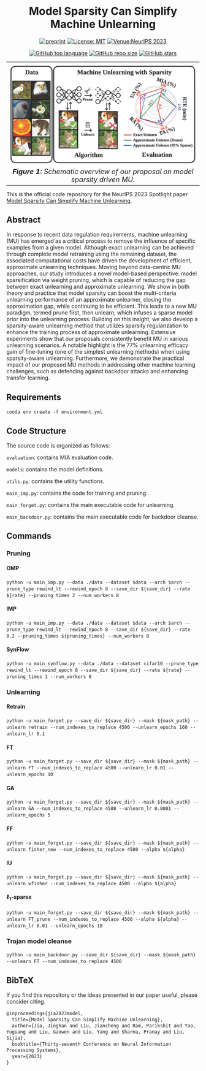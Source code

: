 <div align="center">

# Model Sparsity Can Simplify Machine Unlearning

[![preprint](https://img.shields.io/static/v1?label=arXiv&message=2304.04934&color=B31B1B)](https://arxiv.org/abs/2304.04934)
[![License: MIT](https://img.shields.io/badge/License-MIT-yellow.svg)](https://opensource.org/licenses/MIT)
[![Venue:NeurIPS 2023](https://img.shields.io/badge/Venue-NeurIPS%202023%20(Spotlight)-007CFF)](https://nips.cc/Conferences/2023)

[![GitHub top language](https://img.shields.io/github/languages/top/OPTML-Group/Unlearn-Sparse)](https://github.com/OPTML-Group/Unlearn-Sparse)
[![GitHub repo size](https://img.shields.io/github/repo-size/OPTML-Group/Unlearn-Sparse)](https://github.com/OPTML-Group/Unlearn-Sparse)
[![GitHub stars](https://img.shields.io/github/stars/OPTML-Group/Unlearn-Sparse)](https://github.com/OPTML-Group/Unlearn-Sparse)

</div>
<table align="center">
  <tr>
    <td align="center"> 
      <img src="./assets/overview.jpg" alt="Image 1" style="width: 700px;"/> 
      <br>
      <em style="font-size: 18px;">  <strong style="font-size: 18px;">Figure 1:</strong> Schematic overview of our proposal on model sparsity driven MU.</em>
    </td>
  </tr>
</table>

This is the official code repository for the NeurIPS 2023 Spotlight paper [Model Sparsity Can Simplify Machine Unlearning](https://arxiv.org/abs/2304.04934).
## Abstract
In response to recent data regulation requirements, machine unlearning (MU) has emerged as a critical process to remove the influence of specific examples from a given model. Although exact unlearning can be achieved through complete model retraining using the remaining dataset, the associated computational costs have driven the development of efficient, approximate unlearning techniques. Moving beyond data-centric MU approaches, our study introduces a novel model-based perspective: model sparsification via weight pruning, which is capable of reducing the gap between exact unlearning and approximate unlearning. We show in both theory and practice that model sparsity can boost the multi-criteria unlearning performance of an approximate unlearner, closing the approximation gap, while continuing to be efficient. This leads to a new MU paradigm, termed prune first, then unlearn, which infuses a sparse model prior into the unlearning process. Building on this insight, we also develop a sparsity-aware unlearning method that utilizes sparsity regularization to enhance the training process of approximate unlearning. Extensive experiments show that our proposals consistently benefit MU in various unlearning scenarios. A notable highlight is the 77% unlearning efficacy gain of fine-tuning (one of the simplest unlearning methods) when using sparsity-aware unlearning. Furthermore, we demonstrate the practical impact of our proposed MU methods in addressing other machine learning challenges, such as defending against backdoor attacks and enhancing transfer learning.
## Requirements
```
conda env create -f environment.yml
```

## Code Structure
The source code is organized as follows:

```evaluation```: contains MIA evaluation code.

```models```: contains the model definitions.

```utils.py```: contains the utility functions. 

```main_imp.py```: contains the code for training and pruning. 

```main_forget.py```: contains the main executable code for unlearning. 

```main_backdoor.py```: contains the main executable code for backdoor cleanse.
## Commands

### Pruning

#### OMP

```python -u main_imp.py --data ./data --dataset $data --arch $arch --prune_type rewind_lt --rewind_epoch 8 --save_dir ${save_dir} --rate ${rate} --pruning_times 2 --num_workers 8```

#### IMP

```python -u main_imp.py --data ./data --dataset $data --arch $arch --prune_type rewind_lt --rewind_epoch 8 --save_dir ${save_dir} --rate 0.2 --pruning_times ${pruning_times} --num_workers 8```

#### SynFlow

```python -u main_synflow.py --data ./data --dataset cifar10 --prune_type rewind_lt --rewind_epoch 8 --save_dir ${save_dir} --rate ${rate} --pruning_times 1 --num_workers 8```

### Unlearning

#### Retrain

```python -u main_forget.py --save_dir ${save_dir} --mask ${mask_path} --unlearn retrain --num_indexes_to_replace 4500 --unlearn_epochs 160 --unlearn_lr 0.1```

#### FT

```python -u main_forget.py --save_dir ${save_dir} --mask ${mask_path} --unlearn FT --num_indexes_to_replace 4500 --unlearn_lr 0.01 --unlearn_epochs 10```

#### GA

```python -u main_forget.py --save_dir ${save_dir} --mask ${mask_path} --unlearn GA --num_indexes_to_replace 4500 --unlearn_lr 0.0001 --unlearn_epochs 5```

#### FF

```python -u main_forget.py --save_dir ${save_dir} --mask ${mask_path} --unlearn fisher_new --num_indexes_to_replace 4500 --alpha ${alpha}```

#### IU

```python -u main_forget.py --save_dir ${save_dir} --mask ${mask_path} --unlearn wfisher --num_indexes_to_replace 4500 --alpha ${alpha}```

#### $\ell_1$-sparse

```python -u main_forget.py --save_dir ${save_dir} --mask ${mask_path} --unlearn FT_prune --num_indexes_to_replace 4500 --alpha ${alpha} --unlearn_lr 0.01 --unlearn_epochs 10```

### Trojan model cleanse

```python -u main_backdoor.py --save_dir ${save_dir} --mask ${mask_path} --unlearn FT --num_indexes_to_replace 4500```

## BibTeX
If you find this repository or the ideas presented in our paper useful, please consider citing.
```
@inproceedings{jia2023model,
  title={Model Sparsity Can Simplify Machine Unlearning},
  author={Jia, Jinghan and Liu, Jiancheng and Ram, Parikshit and Yao, Yuguang and Liu, Gaowen and Liu, Yang and Sharma, Pranay and Liu, Sijia},
  booktitle={Thirty-seventh Conference on Neural Information Processing Systems},
  year={2023}
}
```
